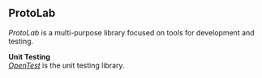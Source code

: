 ## ProtoLab  

*ProtoLab* is a multi-purpose library focused on tools for development and testing.  

**Unit Testing**  
[*OpenTest*](wiki/opentest.md) is the unit testing library.
